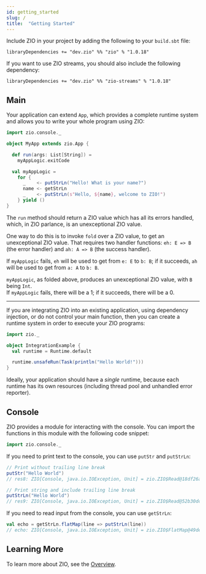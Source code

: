 ```yaml
---
id: getting_started
slug: /
title:  "Getting Started"
---
```


Include ZIO in your project by adding the following to your `build.sbt` file:

```
libraryDependencies += "dev.zio" %% "zio" % "1.0.18"
```

If you want to use ZIO streams, you should also include the following dependency:

```
libraryDependencies += "dev.zio" %% "zio-streams" % "1.0.18"
```

## Main

Your application can extend `App`, which provides a complete runtime system and allows you to write your whole program using ZIO:

```scala
import zio.console._

object MyApp extends zio.App {

  def run(args: List[String]) =
    myAppLogic.exitCode

  val myAppLogic =
    for {
      _    <- putStrLn("Hello! What is your name?")
      name <- getStrLn
      _    <- putStrLn(s"Hello, ${name}, welcome to ZIO!")
    } yield ()
}
```
The `run` method should return a ZIO value which has all its errors handled,  
which, in ZIO parlance, is an unexceptional ZIO value.  

One way to do this is to invoke `fold` over a ZIO value, to get an unexceptional ZIO value.
That requires two handler functions: `eh: E => B` (the error handler) and `ah: A => B` (the success handler).

If `myAppLogic` fails, `eh` will be used to get from `e: E` to `b: B`;
if it succeeds, `ah` will be used to get from `a: A` to `b: B`. 

`myAppLogic`, as folded above, produces an unexceptional ZIO value, with `B` being `Int`.  
If `myAppLogic` fails, there will be a 1; if it succeeds, there will be a 0.

---

If you are integrating ZIO into an existing application, using dependency injection, or do not control your main function, then you can create a runtime system in order to execute your ZIO programs:

```scala
import zio._

object IntegrationExample {
  val runtime = Runtime.default

  runtime.unsafeRun(Task(println("Hello World!")))
}
```

Ideally, your application should have a _single_ runtime, because each runtime has its own resources (including thread pool and unhandled error reporter).

## Console

ZIO provides a module for interacting with the console. You can import the functions in this module with the following code snippet:

```scala
import zio.console._
```

If you need to print text to the console, you can use `putStr` and `putStrLn`:

```scala
// Print without trailing line break
putStr("Hello World")
// res8: ZIO[Console, java.io.IOException, Unit] = zio.ZIO$Read@18df26a1

// Print string and include trailing line break
putStrLn("Hello World")
// res9: ZIO[Console, java.io.IOException, Unit] = zio.ZIO$Read@52b30dcd
```

If you need to read input from the console, you can use `getStrLn`:

```scala
val echo = getStrLn.flatMap(line => putStrLn(line))
// echo: ZIO[Console, java.io.IOException, Unit] = zio.ZIO$FlatMap@49de1505
```

## Learning More

To learn more about ZIO, see the [Overview](overview/index.md).
